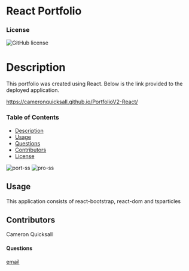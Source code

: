 # React Portfolio

### License
![GitHub license](https://img.shields.io/badge/License-MIT-blue)
    
# Description
This portfolio was created using React. Below is the link provided to the deployed application.

https://cameronquicksall.github.io/PortfolioV2-React/

### Table of Contents
* [Description](#description)
* [Usage](#usage)
* [Questions](#questions)
* [Contributors](#contributors)
* [License](#license)

![port-ss](https://user-images.githubusercontent.com/91788324/159337612-ff5fab75-1227-48d9-b842-fceb21b5e6ae.png)
![pro-ss](https://user-images.githubusercontent.com/91788324/159337622-48993f45-0f9f-4717-a715-f4c54a14dd43.png)


## Usage
This application consists of react-bootstrap, react-dom and tsparticles


## Contributors
Cameron Quicksall

#### Questions
[email](mailto:cameron.quicksall70@gmail.com)
